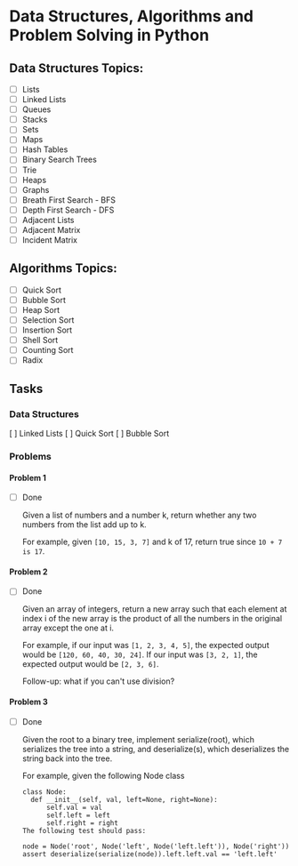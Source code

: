 # Data Structures, Algorithms and Problem Solving in Python

## Data Structures Topics:
  * [ ] Lists
  * [ ] Linked Lists
  * [ ] Queues
  * [ ] Stacks
  * [ ] Sets
  * [ ] Maps
  * [ ] Hash Tables
  * [ ] Binary Search Trees
  * [ ] Trie
  * [ ] Heaps
  * [ ] Graphs
  * [ ] Breath First Search - BFS
  * [ ] Depth First Search - DFS
  * [ ] Adjacent Lists
  * [ ] Adjacent Matrix
  * [ ] Incident Matrix

## Algorithms Topics:
  * [ ] Quick Sort
  * [ ] Bubble Sort
  * [ ] Heap Sort 
  * [ ] Selection Sort
  * [ ] Insertion Sort
  * [ ] Shell Sort
  * [ ] Counting Sort
  * [ ] Radix

## Tasks
### Data Structures
[ ] Linked Lists
[ ] Quick Sort
[ ] Bubble Sort

### Problems

#### Problem 1
* [ ] Done

  Given a list of numbers and a number k, return whether any two numbers from the list add up to k. 
  
  For example, given ```[10, 15, 3, 7]``` and k of 17, return true since ```10 + 7 is 17```.


#### Problem 2
* [ ] Done

  Given an array of integers, return a new array such that each element at index i of the new array is the product of all the numbers in the original array except the one at i.

  For example, if our input was ```[1, 2, 3, 4, 5]```, the expected output would be ```[120, 60, 40, 30, 24]```. If our input was ```[3, 2, 1]```, the expected output would be ```[2, 3, 6]```.

  Follow-up: what if you can't use division?

#### Problem 3
* [ ] Done

  Given the root to a binary tree, implement serialize(root), which serializes the tree into a string, and deserialize(s), which deserializes the string back into the tree.

  For example, given the following Node class
  ```
  class Node:
    def __init__(self, val, left=None, right=None):
        self.val = val
        self.left = left
        self.right = right
  The following test should pass:

  node = Node('root', Node('left', Node('left.left')), Node('right'))
  assert deserialize(serialize(node)).left.left.val == 'left.left'
  ```